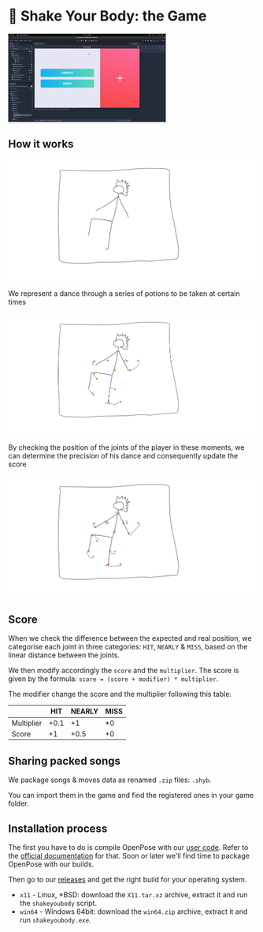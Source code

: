 # :dancer: Shake Your Body: the Game

![](./imgs/game.gif)



## How it works

![](./imgs/dancer.png)

We represent a dance through a series of potions to be taken at certain times

![](./imgs/expected.png)

By checking the position of the joints of the player in these moments, we can determine the precision of his dance and consequently update the score

![](./imgs/diffs.png)

## Score

When we check the difference between the expected and real position, we categorise each joint in three categories: `HIT`, `NEARLY` & `MISS`, based on the linear distance between the joints.

We then modify accordingly the `score` and the `multiplier`. The score is given by the formula: `score = (score + modifier) * multiplier`.

The modifier change the score and the multiplier following this table:

|            | HIT  | NEARLY | MISS |
| ---------- | ---- | ------ | ---- |
| Multiplier | +0.1 | +1     | *0   |
| Score      | +1   | +0.5   | +0   |



## Sharing packed songs

We package songs & moves data as renamed `.zip` files: `.shyb`.

You can import them in the game and find the registered ones in your game folder.



## Installation process

The first you have to do is compile OpenPose with our [user code](https://github.com/shakeyourbody/openpose_client). Refer to the [official documentation](https://github.com/CMU-Perceptual-Computing-Lab/openpose/blob/master/doc/installation.md) for that. Soon or later we'll find time to package OpenPose with our builds.

Then go to our [releases](https://github.com/shakeyourbody/shakeyourbody/releases/) and get the right build for your operating system. 

+ `x11` - Linux, *BSD: download the `X11.tar.xz` archive, extract it and run the `shakeyoubody` script.
+ `win64` - Windows 64bit: download the `win64.zip` archive, extract it and run `shakeyoubody.exe`.

